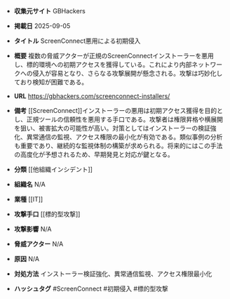 - **収集元サイト**
GBHackers

- **掲載日**
2025-09-05

- **タイトル**
ScreenConnect悪用による初期侵入

- **概要**
複数の脅威アクターが正規のScreenConnectインストーラーを悪用し、標的環境への初期アクセスを獲得している。これにより内部ネットワークへの侵入が容易となり、さらなる攻撃展開が懸念される。攻撃は巧妙化しており検知が困難である。

- **URL**
https://gbhackers.com/screenconnect-installers/

- **備考**
[[ScreenConnect]]インストーラーの悪用は初期アクセス獲得を目的とし、正規ツールの信頼性を悪用する手口である。攻撃者は権限昇格や横展開を狙い、被害拡大の可能性が高い。対策としてはインストーラーの検証強化、異常通信の監視、アクセス権限の最小化が有効である。類似事例の分析も重要であり、継続的な監視体制の構築が求められる。将来的にはこの手法の高度化が予想されるため、早期発見と対応が鍵となる。

- **分類**
[[他組織インシデント]]

- **組織名**
N/A

- **業種**
[[IT]]

- **攻撃手口**
[[標的型攻撃]]

- **攻撃影響**
N/A

- **脅威アクター**
N/A

- **原因**
N/A

- **対処方法**
インストーラー検証強化、異常通信監視、アクセス権限最小化

- **ハッシュタグ**
#ScreenConnect #初期侵入 #標的型攻撃
